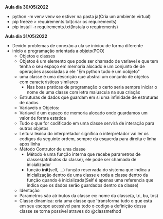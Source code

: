 **Aula dia 30/05/2022**
- python -m venv venv se estiver na pasta ja(Cria um ambiente virtual)
- pip freeze > requirements.txt(criar os requirements)
- pip install -r requirements.txt(Instala o requirements) 

**Aula dia 31/05/2022**
- Devido problemas de conexão a ula se iniciou de forma diferente
- inicio a programação orientada a objeto(POO)
    - Objetos e classes
    - Objetos é um elemento que pode ser chamado de variavel e que tem tenha o seu espaço em memoria alocado e um conjunto de
    de operações associadas a ele "Em python tudo é um oobjeto"
    - uma classe é uma descrição que abstrai um conjunto de objetos com características similares
        - Nas boas praticas de programação o certo seria sempre iniciar o nome de uma classe com letra maiuscula na sua criação
    - Estruturas de dados que guardam em si uma infinidade de estruturas de dados
    - Variaveis x Objetos: 
    * Variavel é um espaço de memoria alocado onde guardamos um valor de forma estatica
    - Tudo o que for codificado em uma classe servirá de interação para outros objetos
    - Leitura lexica do interpretador significa o interpretador vai ler os codigos da seguinte ordem, sempre da esquerda para direita e linha apos linha
    - Método Contrutor de uma classe
        - Método é uma função interna que recebe parametros de classes(atributos da classe), ele pode ser chamado de inicializador
        - função __init__(self, ...) função reservada do sistema que indica a inicialização dentro de uma classe e roda a classe dentro da função quando é inicializada(Self é apenas uma referencia que indica que os dados serão guardados dentro da classe)
    - Identação
    - Parametros são atributos da classe ex: nome da classe(a, tri, bu, tos)
    - Classe dinamica: cria uma classe que 'transforma tudo o que esta em seu escopo acessivel para todo o codigo a definição dessa classe  se torna possivel atraves do @classmethod
